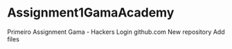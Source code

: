 # Assignment1GamaAcademy
Primeiro Assignment Gama - Hackers
Login github.com
New repository
Add files
